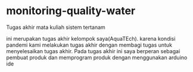 # monitoring-quality-water

Tugas akhir mata kuliah sistem tertanam

ini merupakan tugas akhir kelompok saya(AquaTEch). karena kondisi pandemi kami melakukan tugas akhir dengan membagi tugas untuk menyelesaikan tugas akhir.
Pada tugas akhir ini saya berperan sebagai pembuat produk dan memprogram produk dengan menggunakan arduino ide
